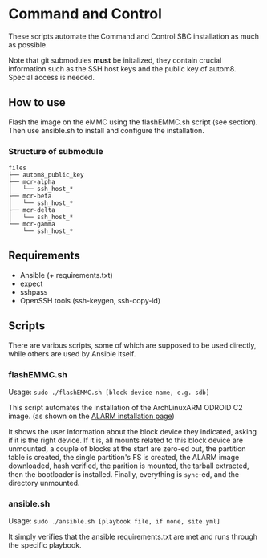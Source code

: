 # Command and Control
These scripts automate the Command and Control SBC installation as much as possible.

Note that git submodules **must** be initalized, they contain crucial information such as
the SSH host keys and the public key of autom8. Special access is needed.

## How to use
Flash the image on the eMMC using the flashEMMC.sh script (see section).
Then use ansible.sh to install and configure the installation.

### Structure of submodule
```
files
├── autom8_public_key
├── mcr-alpha
│   └── ssh_host_*
├── mcr-beta
│   └── ssh_host_*
├── mcr-delta
│   └── ssh_host_*
└── mcr-gamma
    └── ssh_host_*
```

## Requirements
- Ansible (+ requirements.txt)
- expect
- sshpass
- OpenSSH tools (ssh-keygen, ssh-copy-id)

## Scripts
There are various scripts, some of which are supposed to be used directly, while others are used by Ansible itself.

### flashEMMC.sh
Usage: 
`sudo ./flashEMMC.sh [block device name, e.g. sdb]`

This script automates the installation of the ArchLinuxARM ODROID C2 image. (as shown on the [ALARM installation page](https://archlinuxarm.org/platforms/armv8/amlogic/odroid-c2#installation))

It shows the user information about the block device they indicated, asking if it is the right device. If it is, all mounts related to this block device are unmounted, a couple of blocks at the start are zero-ed out, the partition table is created, the single partition's FS is created, the ALARM image downloaded, hash verified, the parition is mounted, the tarball extracted, then the bootloader is installed. Finally, everything is `sync`-ed, and the directory unmounted.
### ansible.sh
Usage: 
`sudo ./ansible.sh [playbook file, if none, site.yml]`

It simply verifies that the ansible requirements.txt are met and runs through the specific playbook.
